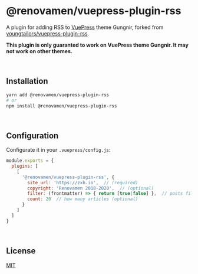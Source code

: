 # @renovamen/vuepress-plugin-rss

A plugin for adding RSS to [VuePress](https://vuepress.vuejs.org/) theme Gungnir, forked from [youngtailors/vuepress-plugin-rss](https://github.com/youngtailors/vuepress-plugin-rss).

**This plugin is only guaranted to work on VuePress theme Gungnir. It may not work on other themes.**


&nbsp;

## Installation

```bash
yarn add @renovamen/vuepress-plugin-rss
# or
npm install @renovamen/vuepress-plugin-rss
```


&nbsp;

## Configuration

Configurate it in your `.vuepress/config.js`:

``` js
module.exports = {
  plugins: [
    [
      '@renovamen/vuepress-plugin-rss', {
        site_url: 'https://zxh.io',  // (required)
        copyright: 'Renovamen 2018-2020',  // (optional)
        filter: (frontmatter) => { return [true|false] },  // posts filter (optional)
        count: 20  // how many articles (optional)
      }
    ]
  ]
}
```


&nbsp;

## License

[MIT](LICENSE)